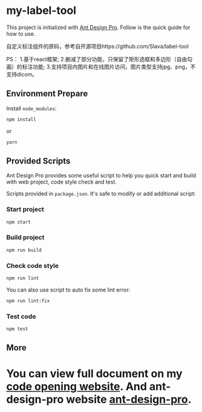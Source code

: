 # my-label-tool

This project is initialized with [Ant Design Pro](https://pro.ant.design). Follow is the quick guide for how to use.

自定义标注组件的原码，参考自开源项目https://github.com/Slava/label-tool

PS：
1.基于react框架; 
2.删减了部分功能，只保留了矩形选框和多边形（自由勾画）的标注功能; 
3.支持项目内图片和在线图片访问，图片类型支持jpg、png，不支持dicom。

## Environment Prepare

Install `node_modules`:

```bash
npm install
```

or

```bash
yarn
```

## Provided Scripts

Ant Design Pro provides some useful script to help you quick start and build with web project, code style check and test.

Scripts provided in `package.json`. It's safe to modify or add additional script:

### Start project

```bash
npm start
```

### Build project

```bash
npm run build
```

### Check code style

```bash
npm run lint
```

You can also use script to auto fix some lint error:

```bash
npm run lint:fix
```

### Test code

```bash
npm test
```

## More

You can view full document on my  [code opening website](https://github.com/WJH000/my-label-tool.git). And ant-design-pro website [ant-design-pro](https://github.com/ant-design/ant-design-pro).
=======
# 

